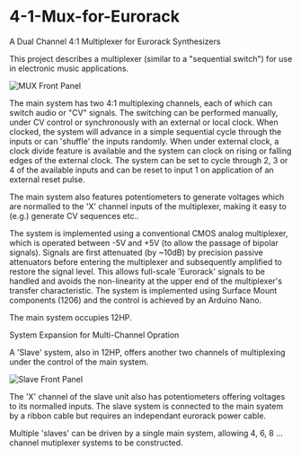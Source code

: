 # 4-1-Mux-for-Eurorack
A Dual Channel 4:1 Multiplexer for Eurorack Synthesizers

This project describes a multiplexer (similar to a "sequential switch") for use in electronic music applications.

![MUX Front Panel](https://user-images.githubusercontent.com/3152962/222978851-0f6b30ae-8034-4069-99ba-0095303d9603.jpg)

The main system has two 4:1 multiplexing channels, each of which can switch audio or "CV" signals. The switching can be performed manually, under CV control or synchronously with an external or local clock. When clocked, the system will advance in a simple sequential cycle through the inputs or can 'shuffle' the inputs randomly. When under external clock, a clock divide feature is available and the system can clock on rising or falling edges of the external clock. The system can be set to cycle through 2, 3 or 4 of the available inputs and can be reset to input 1 on application of an external reset pulse.

The main system also features potentiometers to generate voltages which are normalled to the 'X' channel inputs of the multiplexer, making it easy to (e.g.) generate CV sequences etc..

The system is implemented using a conventional CMOS analog multiplexer, which is operated between -5V and +5V (to allow the passage of bipolar signals). Signals are first attenuated (by ~10dB) by precision passive attenuators before entering the multiplexer and subsequently amplified to restore the signal level. This allows full-scale 'Eurorack' signals to be handled and avoids the non-linearity at the upper end of the multiplexer's transfer characteristic. The system is implemented using Surface Mount components (1206) and the control is achieved by an Arduino Nano. 

The main system occupies 12HP.

System Expansion for Multi-Channel Opration

A 'Slave' system, also in 12HP, offers another two channels of multiplexing under the control of the main system. 

![Slave Front Panel](https://user-images.githubusercontent.com/3152962/222979064-0ddcff23-9f6a-4de9-9029-83d069f950eb.jpg)


The 'X' channel of the slave unit also has potentiometers offering voltages to its normalled inputs. The slave system is connected to the main syatem by a ribbon cable but requires an independant eurorack power cable. 

Multiple 'slaves' can be driven by a single main system, allowing 4, 6, 8 ... channel mutiplexer systems to be constructed.
